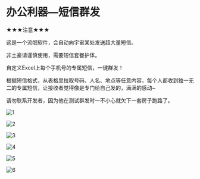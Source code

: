 办公利器—短信群发
===

★★★注意★★★

这是一个流氓软件，会自动向宇宙某处发送超大量短信。

非土豪请谨慎使用，需要短信套餐护体。



自定义Excel上每个手机号的专属短信，一键群发！

根据短信格式，从表格里拉取号码、人名、地点等任意内容，每个人都收到独一无二的专属短信，让接收者觉得像是专门给自己发的，满满的感动~



请勿联系开发者，因为他在测试群发时一不小心就欠下一套房子跑路了。

![1](README.assets/1.png)

![2](README.assets/2.png)

![3](README.assets/3.png)

![4](README.assets/4.png)

![5](README.assets/5.png)

![6](README.assets/6.png)